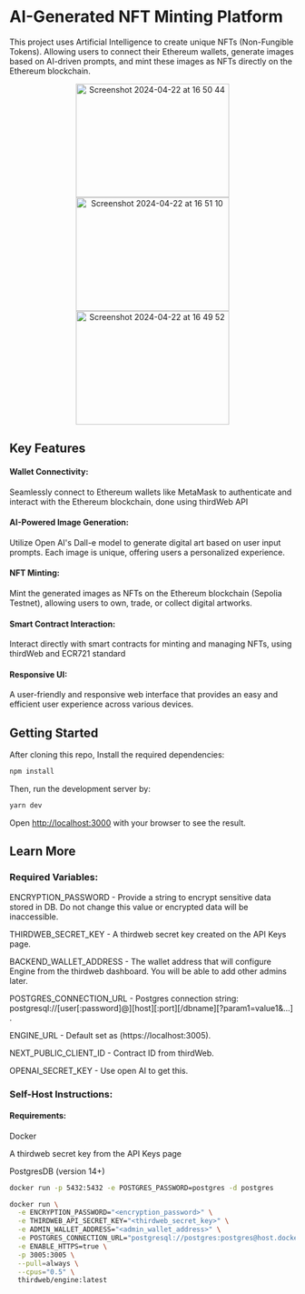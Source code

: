 # AI-Generated NFT Minting Platform
This project uses Artificial Intelligence to create unique NFTs (Non-Fungible Tokens). Allowing users to connect their Ethereum wallets, generate images based on AI-driven prompts, and mint these images as NFTs directly on the Ethereum blockchain.

<p align="center">
  <img width="270" height="200" alt="Screenshot 2024-04-22 at 16 50 44" src="https://github.com/ebin-sabu/AI-Generated-NFTs/assets/49438210/895f67b7-4081-4a52-82c3-6aecee8798c1">
  <img width="270" height="200" alt="Screenshot 2024-04-22 at 16 51 10" src="https://github.com/ebin-sabu/AI-Generated-NFTs/assets/49438210/6c00f0fc-151b-4adf-bad6-87035aa76afe">
  <img width="270" height="200" alt="Screenshot 2024-04-22 at 16 49 52" src="https://github.com/ebin-sabu/AI-Generated-NFTs/assets/49438210/c8169060-836e-405c-8536-d0ceccdbb211">
</p>

## Key Features

#### Wallet Connectivity: 
Seamlessly connect to Ethereum wallets like MetaMask to authenticate and interact with the Ethereum blockchain, done using thirdWeb API

#### AI-Powered Image Generation: 
Utilize Open AI's Dall-e model to generate digital art based on user input prompts. Each image is unique, offering users a personalized experience.

#### NFT Minting: 
Mint the generated images as NFTs on the Ethereum blockchain (Sepolia Testnet), allowing users to own, trade, or collect digital artworks.

#### Smart Contract Interaction: 
Interact directly with smart contracts for minting and managing NFTs, using thirdWeb and ECR721 standard

#### Responsive UI: 
A user-friendly and responsive web interface that provides an easy and efficient user experience across various devices.


## Getting Started

After cloning this repo, Install the required dependencies:

```bash
npm install
```

Then, run the development server by:

```bash
yarn dev
```

Open [http://localhost:3000](http://localhost:3000) with your browser to see the result.


## Learn More

### Required Variables:

ENCRYPTION_PASSWORD -	Provide a string to encrypt sensitive data stored in DB. Do not change this value or encrypted data will be inaccessible.

THIRDWEB_SECRET_KEY -	A thirdweb secret key created on the API Keys page.

BACKEND_WALLET_ADDRESS -	The wallet address that will configure Engine from the thirdweb dashboard. You will be able to add other admins later.

POSTGRES_CONNECTION_URL -	Postgres connection string: postgresql://[user[:password]@][host][:port][/dbname][?param1=value1&...] .

ENGINE_URL - Default set as (https://localhost:3005).

NEXT_PUBLIC_CLIENT_ID - Contract ID from thirdWeb.

OPENAI_SECRET_KEY - Use open AI to get this.


### Self-Host Instructions:

#### Requirements:
Docker

A thirdweb secret key from the API Keys page

PostgresDB (version 14+)

```bash
docker run -p 5432:5432 -e POSTGRES_PASSWORD=postgres -d postgres
```

```bash
docker run \
  -e ENCRYPTION_PASSWORD="<encryption_password>" \
  -e THIRDWEB_API_SECRET_KEY="<thirdweb_secret_key>" \
  -e ADMIN_WALLET_ADDRESS="<admin_wallet_address>" \
  -e POSTGRES_CONNECTION_URL="postgresql://postgres:postgres@host.docker.internal:5432/postgres?sslmode=disable" \
  -e ENABLE_HTTPS=true \
  -p 3005:3005 \
  --pull=always \
  --cpus="0.5" \
  thirdweb/engine:latest
```





